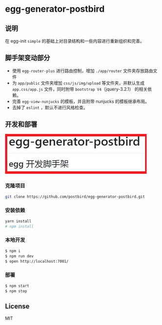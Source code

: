 # egg-generator-postbird

## 说明

在 egg-init `simple` 的基础上对目录结构和一些内容进行重新组织和完善。

## 脚手架变动部分

- 使用 `egg-router-plus` 进行路由控制，增加 `./app/router` 文件夹存放路由文件
- 为 `app/public` 文件夹增加 `css/js/img/upload` 等文件夹，并默认生成 `app.css/app.js` 文件，同时附带 `bootstrap V4`（jquery-3.2.1） 的相关依赖。
- 完善 `egg-view-nunjucks` 的模板，并且附带 nunjucks 的模板继承布局。
- 去掉了 `eslint` ，默认不进行风格检查。


## 开发和部署

![./app/public/img/demo.jpg](./app/public/img/example.jpg)

### 克隆项目

```bash
git clone https://github.com/postbird/egg-generator-postbird.git
```
### 安装依赖

```bash
yarn install
# npm install 
```

### 本地开发

```bash
$ npm i
$ npm run dev
$ open http://localhost:7001/
```

### 部署

```bash
$ npm start
$ npm stop
```

## License

MIT

